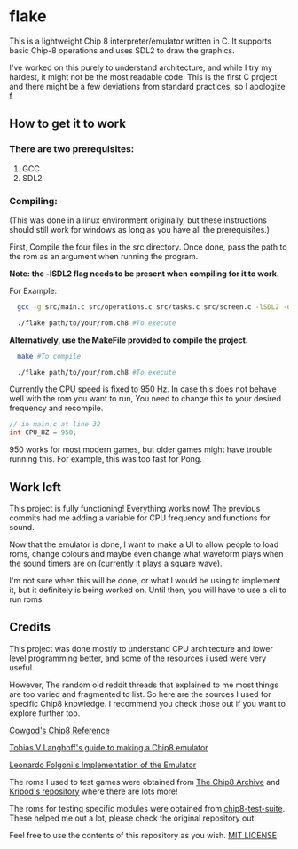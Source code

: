# flake

This is a lightweight Chip 8 interpreter/emulator written in C. It supports basic Chip-8 operations and uses SDL2 to draw the graphics.

I've worked on this purely to understand architecture, and while I try my hardest, it might not be the most readable code. This is the first C project and there might be a few deviations from standard practices, so I apologize f

## How to get it to work

### There are two prerequisites:
1. GCC
2. SDL2

### Compiling:
(This was done in a linux environment originally, but these instructions should still work for windows as long as you have all the prerequisites.)

First, Compile the four files in the src directory. Once done, pass the path to the rom as an argument when running the program.

**Note: the -lSDL2 flag needs to be present when compiling for it to work.**

For Example:
```bash
  gcc -g src/main.c src/operations.c src/tasks.c src/screen.c -lSDL2 -o flake #To compile

  ./flake path/to/your/rom.ch8 #To execute
```
**Alternatively, use the MakeFile provided to compile the project.**

```bash
  make #To compile

  ./flake path/to/your/rom.ch8 #To execute
```

Currently the CPU speed is fixed to 950 Hz. In case this does not behave well with the rom you want to run, You need to change this to your desired frequency and recompile.

```C
// in main.c at line 32
int CPU_HZ = 950;
```
950 works for most modern games, but older games might have trouble running this. For example, this was too fast for Pong.

## Work left

This project is fully functioning! Everything works now!
The previous commits had me adding a variable for CPU frequency and functions for sound. 

Now that the emulator is done, I want to make a UI to allow people to load roms, change colours and maybe even change what waveform plays when the sound timers are on (currently it plays a square wave).

I'm not sure when this will be done, or what I would be using to implement it, but it definitely is being worked on. Until then, you will have to use a cli to run roms.

## Credits

This project was done mostly to understand CPU architecture and lower level programming better, and some of the resources i used were very useful. 

However, The random old reddit threads that explained to me most things are too varied and fragmented to list. So here are the sources I used for specific Chip8 knowledge. I recommend you check those out if you want to explore further too.

[Cowgod's Chip8 Reference](http://devernay.free.fr/hacks/chip8/C8TECH10.HTM)

[Tobias V Langhoff's guide to making a Chip8 emulator](https://tobiasvl.github.io/blog/write-a-chip-8-emulator/)

[Leonardo Folgoni's Implementation of the Emulator](https://github.com/f0lg0/CHIP-8)

The roms I used to test games were obtained from [The Chip8 Archive](https://johnearnest.github.io/chip8Archive/) and [Kripod's repository](https://github.com/kripod/chip8-roms) where there are lots more!

The roms for testing specific modules were obtained from [chip8-test-suite](https://github.com/Timendus/chip8-test-suite). These helped me out a lot, please check the original repository out!

Feel free to use the contents of this repository as you wish. [MIT LICENSE](https://github.com/Sunset-06/flake/blob/main/LICENSE)
